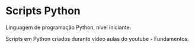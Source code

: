 # Scripts Python
Linguagem de programação Python, nivel iniciante.

Scripts em Python criados durante vídeo aulas do youtube - Fundamentos.
